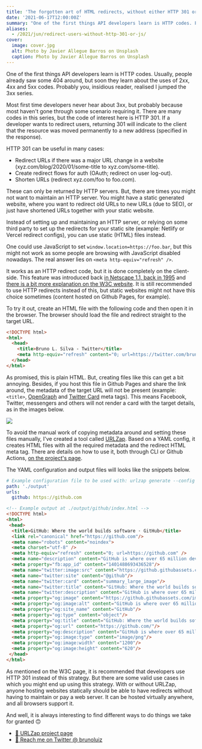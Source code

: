 ```yaml
---
title: 'The forgotten art of HTML redirects, without either HTTP 301 or JavaScript'
date: '2021-06-17T12:00:00Z'
summary: "One of the first things API developers learn is HTTP codes. From these 3xx are special, as they redirect users from A to B. But what if I told you there is a way to do it without HTTP codes?"
aliases:
  - /2021/jun/redirect-users-without-http-301-or-js/
cover:
  image: cover.jpg
  alt: Photo by Javier Allegue Barros on Unsplash
  caption: Photo by Javier Allegue Barros on Unsplash
---
```


One of the first things API developers learn is HTTP codes. Usually, people already saw some 404 around, but soon they learn about the uses of 2xx, 4xx and 5xx codes. Probably you, insidious reader, realised I jumped the 3xx series.

Most first time developers never hear about 3xx, but probably because most haven't gone through some scenario requiring it. There are many codes in this series, but the code of interest here is HTTP 301. If a developer wants to redirect users, returning 301 will indicate to the client that the resource was moved permanently to a new address (specified in the response).

HTTP 301 can be useful in many cases:

- Redirect URLs if there was a major URL change in a website (xyz.com/blog/2020/01/some-title to xyz.com/some-title).
- Create redirect flows for auth (OAuth; redirect on user log-out).
- Shorten URLs (redirect xyz.com/foo to foo.com).

These can only be returned by HTTP servers. But, there are times you might not want to maintain an HTTP server. You might have a static generated website, where you want to redirect old URLs to new URLs (due to SEO), or just have shortened URLs together with your static website.

Instead of setting up and maintaining an HTTP server, or relying on some third party to set up the redirects for your static site (example: Netlify or Vercel redirect configs), you can use static (HTML) files instead.

One could use JavaScript to set `window.location=https://foo.bar`, but this might not work as some people are browsing with JavaScript disabled nowadays. The real answer lies on `<meta http-equiv="refresh" />`.

It works as an HTTP redirect code, but it is done completely on the client-side. This feature was introduced back [in Netscape 1.1, back in 1995][1] and [there is a bit more explanation on the W3C website][2]. It is still recommended to use HTTP redirects instead of this, but static websites might not have this choice sometimes (content hosted on Github Pages, for example).

To try it out, create an HTML file with the following code and then open it in the browser. The browser should load the file and redirect straight to the target URL.

```html
<!DOCTYPE html>
<html>
  <head>
    <title>Bruno L. Silva - Twitter</title>
    <meta http-equiv="refresh" content="0; url=https://twitter.com/brunoluiz" />
  </head>
</html>
```

As promised, this is plain HTML. But, creating files like this can get a bit annoying. Besides, if you host this file in Github Pages and share the link around, the metadata of the target URL will not be present (example: `<title>`, [OpenGraph][2] and [Twitter Card][3] meta tags). This means Facebook, Twitter, messengers and others will not render a card with the target details, as in the images below.

![](./meta-example.png)

To avoid the manual work of copying metadata around and setting these files manually, I've created a tool called [URLZap][4]. Based on a YAML config, it creates HTML files with all the required metadata and the redirect HTML meta tag. There are details on how to use it, both through CLI or Github Actions, [on the project's page][5].

The YAML configuration and output files will looks like the snippets below.

```yaml
# Example configuration file to be used with: urlzap generate --config ./config.yaml
path: './output'
urls:
  github: https://github.com
```

```html
<!-- Example output at ./output/github/index.html -->
<!DOCTYPE html>
<html>
 <head>
  <title>GitHub: Where the world builds software · GitHub</title>
  <link rel="canonical" href="https://github.com"/>
  <meta name="robots" content="noindex">
  <meta charset="utf-8" />
  <meta http-equiv="refresh" content="0; url=https://github.com" />
  <meta name="description" content="GitHub is where over 65 million developers shape the future of software, together. Contribute to the open source community, manage your Git repositories, review code like a pro, track bugs and features, power your CI/CD and DevOps workflows, and secure code before you commit it."/>
  <meta property="fb:app_id" content="1401488693436528"/>
  <meta name="twitter:image:src" content="https://github.githubassets.com/images/modules/site/social-cards/github-social.png"/>
  <meta name="twitter:site" content="@github"/>
  <meta name="twitter:card" content="summary_large_image"/>
  <meta name="twitter:title" content="GitHub: Where the world builds software"/>
  <meta name="twitter:description" content="GitHub is where over 65 million developers shape the future of software, together. Contribute to the open source community, manage your Git repositories, review code like a pro, track bugs and feat..."/>
  <meta property="og:image" content="https://github.githubassets.com/images/modules/site/social-cards/github-social.png"/>
  <meta property="og:image:alt" content="GitHub is where over 65 million developers shape the future of software, together. Contribute to the open source community, manage your Git repositories, review code like a pro, track bugs and feat..."/>
  <meta property="og:site_name" content="GitHub"/>
  <meta property="og:type" content="object"/>
  <meta property="og:title" content="GitHub: Where the world builds software"/>
  <meta property="og:url" content="https://github.com/"/>
  <meta property="og:description" content="GitHub is where over 65 million developers shape the future of software, together. Contribute to the open source community, manage your Git repositories, review code like a pro, track bugs and feat..."/>
  <meta property="og:image:type" content="image/png"/>
  <meta property="og:image:width" content="1200"/>
  <meta property="og:image:height" content="620"/>
 </head>
</html>
```

As mentioned on the W3C page, it is recommended that developers use HTTP 301 instead of this strategy. But there are some valid use cases in which you might end up using this strategy. With or without URLZap, anyone hosting websites statically should be able to have redirects without having to maintain or pay a web server. It can be hosted virtually anywhere, and all browsers support it.

And well, it is always interesting to find different ways to do things we take for granted 🙃

- [🔗 URLZap project page](https://github.com/brunoluiz/urlzap)
- [💬 Reach me on Twitter @ brunoluiz](https://twitter.com/brunoluiz)

[1]: https://www.w3.org/TR/WCAG20-TECHS/H76.html
[2]: https://ogp.me/
[3]: https://developer.twitter.com/en/docs/twitter-for-websites/cards/guides/getting-started
[4]: https://github.com/brunoluiz/urlzap
[5]: https://github.com/brunoluiz/urlzap
